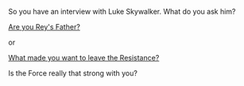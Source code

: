 So you have an interview with Luke Skywalker.
What do you ask him?

[Are you Rey's Father?](starwars8/Wait-for-8.md)

or

[What made you want to leave the Resistance?](starwars7/duh.md)

Is the Force really that strong with you?
